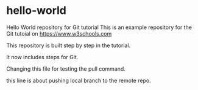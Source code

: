 # hello-world

Hello World repository for Git tutorial
This is an example repository for the Git tutoial on https://www.w3schools.com

This repository is built step by step in the tutorial.

It now includes steps for Git.

Changing this file for testing the pull command.

this line is about pushing local branch to the remote repo.
